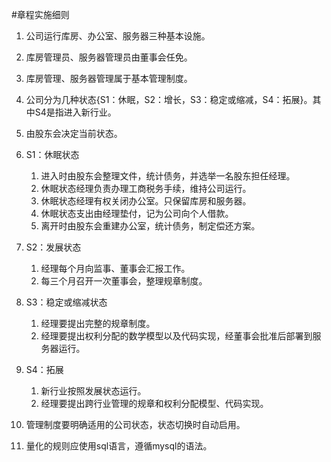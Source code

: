 #章程实施细则

1. 公司运行库房、办公室、服务器三种基本设施。
1. 库房管理员、服务器管理员由董事会任免。
1. 库房管理、服务器管理属于基本管理制度。

1. 公司分为几种状态{S1：休眠，S2：增长，S3：稳定或缩减，S4：拓展}。其中S4是指进入新行业。
1. 由股东会决定当前状态。
1. S1：休眠状态
	1. 进入时由股东会整理文件，统计债务，并选举一名股东担任经理。
	1. 休眠状态经理负责办理工商税务手续，维持公司运行。
	1. 休眠状态经理有权关闭办公室。只保留库房和服务器。
	1. 休眠状态支出由经理垫付，记为公司向个人借款。
	1. 离开时由股东会重建办公室，统计债务，制定偿还方案。
1. S2：发展状态
	1. 经理每个月向监事、董事会汇报工作。
	1. 每三个月召开一次董事会，整理规章制度。
1. S3：稳定或缩减状态
	1. 经理要提出完整的规章制度。
	1. 经理要提出权利分配的数学模型以及代码实现，经董事会批准后部署到服务器运行。
1. S4：拓展
	1. 新行业按照发展状态运行。
	1. 经理要提出跨行业管理的规章和权利分配模型、代码实现。
1. 管理制度要明确适用的公司状态，状态切换时自动启用。
1. 量化的规则应使用sql语言，遵循mysql的语法。
